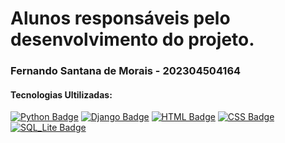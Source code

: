 <h1><strong></strong>Alunos responsáveis pelo desenvolvimento do projeto.</strong></h1>
<h3>Fernando Santana de Morais - 202304504164</h3>

<h4>Tecnologias Ultilizadas:</h4>

[![Python Badge](https://img.shields.io/badge/Python-3776AB?style=for-the-badge&logo=python&logoColor=white)](https://github.com/projectpythonrad)
[![Django Badge](https://img.shields.io/badge/Django-092E20?style=for-the-badge&logo=django&logoColor=white)](https://github.com/dprojectpythonrad)
[![HTML Badge](https://img.shields.io/badge/HTML5-E34F26?style=for-the-badge&logo=html5&logoColor=white)](https://github.com/projectpythonrad)
[![CSS Badge](https://img.shields.io/badge/CSS3-1572B6?style=for-the-badge&logo=css3&logoColor=white)](https://github.com/projectpythonrad)
[![SQL_Lite Badge](https://img.shields.io/badge/SQLite-07405E?style=for-the-badge&logo=sqlite&logoColor=white)](https://github.com/projectpythonrad)
